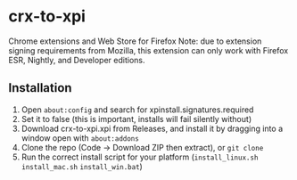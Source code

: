 # crx-to-xpi
Chrome extensions and Web Store for Firefox
Note: due to extension signing requirements from Mozilla, this extension can only work with Firefox ESR, Nightly, and Developer editions.

## Installation
1. Open `about:config` and search for xpinstall.signatures.required
2. Set it to false (this is important, installs will fail silently without)
3. Download crx-to-xpi.xpi from Releases, and install it by dragging into a window open with `about:addons`
4. Clone the repo (Code -> Download ZIP then extract), or `git clone`
4. Run the correct install script for your platform (`install_linux.sh` `install_mac.sh` `install_win.bat`)